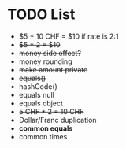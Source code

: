 # TODO List

- $5 + 10 CHF = $10 if rate is 2:1
- ~~$5 * 2 = $10~~
- ~~money side effect?~~
- money rounding
- ~~make amount private~~
- ~~equals()~~
- hashCode()
- equals null
- equals object
- ~~5 CHF * 2 = 10 CHF~~
- Dollar/Franc duplication
- **common equals**
- common times
